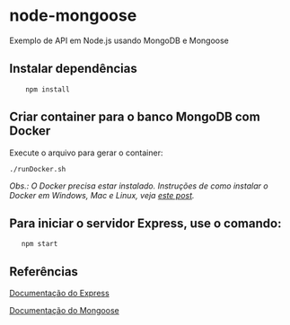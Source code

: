 # node-mongoose
Exemplo de API em Node.js usando MongoDB e Mongoose

## Instalar dependências
```
    npm install
```

## Criar container para o banco MongoDB com Docker
Execute o arquivo para gerar o container:

```
./runDocker.sh
```
*Obs.: O Docker precisa estar instalado. Instruções de como instalar o Docker em Windows, Mac e Linux, veja [este post](https://blog.umbler.com/br/containers-102-primeiros-passos-para-realizar-a-instalacao/?a=7e8480pk).*

## Para iniciar o servidor Express, use o comando:

```
   npm start
```

## Referências
[Documentação do Express](https://expressjs.com)

[Documentação do Mongoose](https://mongoosejs.com)
